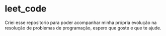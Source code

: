 # leet_code

Criei esse repositorio para poder acompanhar minha própria evolução na resolução de problemas de programação, espero que goste e que te ajude.
